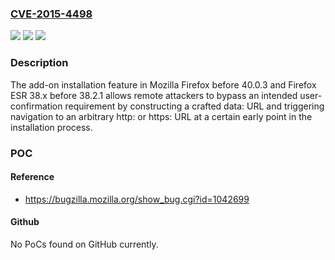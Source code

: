### [CVE-2015-4498](https://cve.mitre.org/cgi-bin/cvename.cgi?name=CVE-2015-4498)
![](https://img.shields.io/static/v1?label=Product&message=n%2Fa&color=blue)
![](https://img.shields.io/static/v1?label=Version&message=n%2Fa&color=blue)
![](https://img.shields.io/static/v1?label=Vulnerability&message=n%2Fa&color=brighgreen)

### Description

The add-on installation feature in Mozilla Firefox before 40.0.3 and Firefox ESR 38.x before 38.2.1 allows remote attackers to bypass an intended user-confirmation requirement by constructing a crafted data: URL and triggering navigation to an arbitrary http: or https: URL at a certain early point in the installation process.

### POC

#### Reference
- https://bugzilla.mozilla.org/show_bug.cgi?id=1042699

#### Github
No PoCs found on GitHub currently.

